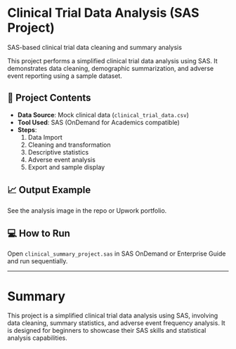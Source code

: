# Clinical Trial Data Analysis (SAS Project)
SAS-based clinical trial data cleaning and summary analysis

This project performs a simplified clinical trial data analysis using SAS. It demonstrates data cleaning, demographic summarization, and adverse event reporting using a sample dataset.

## 🧪 Project Contents

- **Data Source**: Mock clinical data (`clinical_trial_data.csv`)
- **Tool Used**: SAS (OnDemand for Academics compatible)
- **Steps**:
  1. Data Import
  2. Cleaning and transformation
  3. Descriptive statistics
  4. Adverse event analysis
  5. Export and sample display

## 📈 Output Example

See the analysis image in the repo or Upwork portfolio.

## 💻 How to Run
Open `clinical_summary_project.sas` in SAS OnDemand or Enterprise Guide and run sequentially.

---

# Summary

This project is a simplified clinical trial data analysis using SAS, involving data cleaning, summary statistics, and adverse event frequency analysis. It is designed for beginners to showcase their SAS skills and statistical analysis capabilities.
